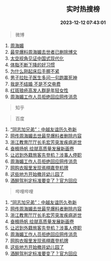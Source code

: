 <div align="center"><h2>实时热搜榜</h2><h4>2023-12-12 07:43:01</h4></div>

> 微博  

1. [周海媚](https://s.weibo.com/weibo?q=%E5%91%A8%E6%B5%B7%E5%AA%9A&t=31&band_rank=1&Refer=top)<br />
2. [最早爆料周海媚去世者已删除博文](https://s.weibo.com/weibo?q=%23%E6%9C%80%E6%97%A9%E7%88%86%E6%96%99%E5%91%A8%E6%B5%B7%E5%AA%9A%E5%8E%BB%E4%B8%96%E8%80%85%E5%B7%B2%E5%88%A0%E9%99%A4%E5%8D%9A%E6%96%87%23&t=31&band_rank=2&Refer=top)<br />
3. [太空视角见证中国式现代化](https://s.weibo.com/weibo?q=%23%E5%A4%AA%E7%A9%BA%E8%A7%86%E8%A7%92%E8%A7%81%E8%AF%81%E4%B8%AD%E5%9B%BD%E5%BC%8F%E7%8E%B0%E4%BB%A3%E5%8C%96%23&t=31&band_rank=3&Refer=top)<br />
4. [体脂不断下降的好习惯](https://s.weibo.com/weibo?q=%E4%BD%93%E8%84%82%E4%B8%8D%E6%96%AD%E4%B8%8B%E9%99%8D%E7%9A%84%E5%A5%BD%E4%B9%A0%E6%83%AF&t=31&band_rank=4&Refer=top)<br />
5. [为什么刚起床后手握不紧](https://s.weibo.com/weibo?q=%E4%B8%BA%E4%BB%80%E4%B9%88%E5%88%9A%E8%B5%B7%E5%BA%8A%E5%90%8E%E6%89%8B%E6%8F%A1%E4%B8%8D%E7%B4%A7&t=31&band_rank=5&Refer=top)<br />
6. [男子拉肚子医生多问一句跑赢死神](https://s.weibo.com/weibo?q=%23%E7%94%B7%E5%AD%90%E6%8B%89%E8%82%9A%E5%AD%90%E5%8C%BB%E7%94%9F%E5%A4%9A%E9%97%AE%E4%B8%80%E5%8F%A5%E8%B7%91%E8%B5%A2%E6%AD%BB%E7%A5%9E%23&t=31&band_rank=6&Refer=top)<br />
7. [我是不结婚 不是不交电费](https://s.weibo.com/weibo?q=%E6%88%91%E6%98%AF%E4%B8%8D%E7%BB%93%E5%A9%9A%20%E4%B8%8D%E6%98%AF%E4%B8%8D%E4%BA%A4%E7%94%B5%E8%B4%B9&t=31&band_rank=7&Refer=top)<br />
8. [红斑狼疮高发人群是年轻女性](https://s.weibo.com/weibo?q=%23%E7%BA%A2%E6%96%91%E7%8B%BC%E7%96%AE%E9%AB%98%E5%8F%91%E4%BA%BA%E7%BE%A4%E6%98%AF%E5%B9%B4%E8%BD%BB%E5%A5%B3%E6%80%A7%23&t=31&band_rank=8&Refer=top)<br />
9. [周海媚工作人员拒绝回应网传消息](https://s.weibo.com/weibo?q=%23%E5%91%A8%E6%B5%B7%E5%AA%9A%E5%B7%A5%E4%BD%9C%E4%BA%BA%E5%91%98%E6%8B%92%E7%BB%9D%E5%9B%9E%E5%BA%94%E7%BD%91%E4%BC%A0%E6%B6%88%E6%81%AF%23&t=31&band_rank=9&Refer=top)<br />

> 知乎  


> 百度  

1. [“同志加兄弟”：中越友谊历久弥新](https://www.baidu.com/s?wd=%E2%80%9C%E5%90%8C%E5%BF%97%E5%8A%A0%E5%85%84%E5%BC%9F%E2%80%9D%EF%BC%9A%E4%B8%AD%E8%B6%8A%E5%8F%8B%E8%B0%8A%E5%8E%86%E4%B9%85%E5%BC%A5%E6%96%B0&sa=fyb_news&rsv_dl=fyb_news)<br />
2. [网传周海媚去世最早爆料者删除内容](https://www.baidu.com/s?wd=%E7%BD%91%E4%BC%A0%E5%91%A8%E6%B5%B7%E5%AA%9A%E5%8E%BB%E4%B8%96%E6%9C%80%E6%97%A9%E7%88%86%E6%96%99%E8%80%85%E5%88%A0%E9%99%A4%E5%86%85%E5%AE%B9&sa=fyb_news&rsv_dl=fyb_news)<br />
3. [浙江教育厅厅长毛宏芳突发疾病逝世](https://www.baidu.com/s?wd=%E6%B5%99%E6%B1%9F%E6%95%99%E8%82%B2%E5%8E%85%E5%8E%85%E9%95%BF%E6%AF%9B%E5%AE%8F%E8%8A%B3%E7%AA%81%E5%8F%91%E7%96%BE%E7%97%85%E9%80%9D%E4%B8%96&sa=fyb_news&rsv_dl=fyb_news)<br />
4. [奋楫扬帆 绘就高质量发展新画卷](https://www.baidu.com/s?wd=%E5%A5%8B%E6%A5%AB%E6%89%AC%E5%B8%86+%E7%BB%98%E5%B0%B1%E9%AB%98%E8%B4%A8%E9%87%8F%E5%8F%91%E5%B1%95%E6%96%B0%E7%94%BB%E5%8D%B7&sa=fyb_news&rsv_dl=fyb_news)<br />
5. [让迟到外籍旅客先登机？涉事人停职](https://www.baidu.com/s?wd=%E8%AE%A9%E8%BF%9F%E5%88%B0%E5%A4%96%E7%B1%8D%E6%97%85%E5%AE%A2%E5%85%88%E7%99%BB%E6%9C%BA%EF%BC%9F%E6%B6%89%E4%BA%8B%E4%BA%BA%E5%81%9C%E8%81%8C&sa=fyb_news&rsv_dl=fyb_news)<br />
6. [周海媚工作人员拒绝回应网传消息](https://www.baidu.com/s?wd=%E5%91%A8%E6%B5%B7%E5%AA%9A%E5%B7%A5%E4%BD%9C%E4%BA%BA%E5%91%98%E6%8B%92%E7%BB%9D%E5%9B%9E%E5%BA%94%E7%BD%91%E4%BC%A0%E6%B6%88%E6%81%AF&sa=fyb_news&rsv_dl=fyb_news)<br />
7. [网购衣服里发现焉栩嘉登机牌](https://www.baidu.com/s?wd=%E7%BD%91%E8%B4%AD%E8%A1%A3%E6%9C%8D%E9%87%8C%E5%8F%91%E7%8E%B0%E7%84%89%E6%A0%A9%E5%98%89%E7%99%BB%E6%9C%BA%E7%89%8C&sa=fyb_news&rsv_dl=fyb_news)<br />
8. [这些地方开始撤并幼儿园了](https://www.baidu.com/s?wd=%E8%BF%99%E4%BA%9B%E5%9C%B0%E6%96%B9%E5%BC%80%E5%A7%8B%E6%92%A4%E5%B9%B6%E5%B9%BC%E5%84%BF%E5%9B%AD%E4%BA%86&sa=fyb_news&rsv_dl=fyb_news)<br />
9. [酒醉驾判定标准要变了？官方回应](https://www.baidu.com/s?wd=%E9%85%92%E9%86%89%E9%A9%BE%E5%88%A4%E5%AE%9A%E6%A0%87%E5%87%86%E8%A6%81%E5%8F%98%E4%BA%86%EF%BC%9F%E5%AE%98%E6%96%B9%E5%9B%9E%E5%BA%94&sa=fyb_news&rsv_dl=fyb_news)<br />

> 哔哩哔哩  

1. [“同志加兄弟”：中越友谊历久弥新](https://www.baidu.com/s?wd=%E2%80%9C%E5%90%8C%E5%BF%97%E5%8A%A0%E5%85%84%E5%BC%9F%E2%80%9D%EF%BC%9A%E4%B8%AD%E8%B6%8A%E5%8F%8B%E8%B0%8A%E5%8E%86%E4%B9%85%E5%BC%A5%E6%96%B0&sa=fyb_news&rsv_dl=fyb_news)<br />
2. [网传周海媚去世最早爆料者删除内容](https://www.baidu.com/s?wd=%E7%BD%91%E4%BC%A0%E5%91%A8%E6%B5%B7%E5%AA%9A%E5%8E%BB%E4%B8%96%E6%9C%80%E6%97%A9%E7%88%86%E6%96%99%E8%80%85%E5%88%A0%E9%99%A4%E5%86%85%E5%AE%B9&sa=fyb_news&rsv_dl=fyb_news)<br />
3. [浙江教育厅厅长毛宏芳突发疾病逝世](https://www.baidu.com/s?wd=%E6%B5%99%E6%B1%9F%E6%95%99%E8%82%B2%E5%8E%85%E5%8E%85%E9%95%BF%E6%AF%9B%E5%AE%8F%E8%8A%B3%E7%AA%81%E5%8F%91%E7%96%BE%E7%97%85%E9%80%9D%E4%B8%96&sa=fyb_news&rsv_dl=fyb_news)<br />
4. [奋楫扬帆 绘就高质量发展新画卷](https://www.baidu.com/s?wd=%E5%A5%8B%E6%A5%AB%E6%89%AC%E5%B8%86+%E7%BB%98%E5%B0%B1%E9%AB%98%E8%B4%A8%E9%87%8F%E5%8F%91%E5%B1%95%E6%96%B0%E7%94%BB%E5%8D%B7&sa=fyb_news&rsv_dl=fyb_news)<br />
5. [让迟到外籍旅客先登机？涉事人停职](https://www.baidu.com/s?wd=%E8%AE%A9%E8%BF%9F%E5%88%B0%E5%A4%96%E7%B1%8D%E6%97%85%E5%AE%A2%E5%85%88%E7%99%BB%E6%9C%BA%EF%BC%9F%E6%B6%89%E4%BA%8B%E4%BA%BA%E5%81%9C%E8%81%8C&sa=fyb_news&rsv_dl=fyb_news)<br />
6. [周海媚工作人员拒绝回应网传消息](https://www.baidu.com/s?wd=%E5%91%A8%E6%B5%B7%E5%AA%9A%E5%B7%A5%E4%BD%9C%E4%BA%BA%E5%91%98%E6%8B%92%E7%BB%9D%E5%9B%9E%E5%BA%94%E7%BD%91%E4%BC%A0%E6%B6%88%E6%81%AF&sa=fyb_news&rsv_dl=fyb_news)<br />
7. [网购衣服里发现焉栩嘉登机牌](https://www.baidu.com/s?wd=%E7%BD%91%E8%B4%AD%E8%A1%A3%E6%9C%8D%E9%87%8C%E5%8F%91%E7%8E%B0%E7%84%89%E6%A0%A9%E5%98%89%E7%99%BB%E6%9C%BA%E7%89%8C&sa=fyb_news&rsv_dl=fyb_news)<br />
8. [这些地方开始撤并幼儿园了](https://www.baidu.com/s?wd=%E8%BF%99%E4%BA%9B%E5%9C%B0%E6%96%B9%E5%BC%80%E5%A7%8B%E6%92%A4%E5%B9%B6%E5%B9%BC%E5%84%BF%E5%9B%AD%E4%BA%86&sa=fyb_news&rsv_dl=fyb_news)<br />
9. [酒醉驾判定标准要变了？官方回应](https://www.baidu.com/s?wd=%E9%85%92%E9%86%89%E9%A9%BE%E5%88%A4%E5%AE%9A%E6%A0%87%E5%87%86%E8%A6%81%E5%8F%98%E4%BA%86%EF%BC%9F%E5%AE%98%E6%96%B9%E5%9B%9E%E5%BA%94&sa=fyb_news&rsv_dl=fyb_news)<br />
